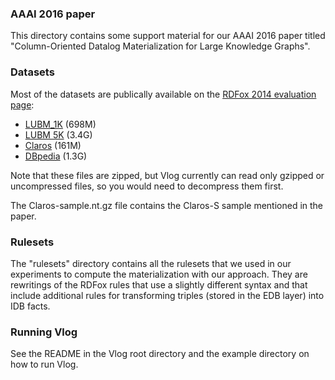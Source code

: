 ### AAAI 2016 paper

This directory contains some support material for our AAAI 2016 paper titled
"Column-Oriented Datalog Materialization for Large Knowledge Graphs".

### Datasets

Most of the datasets are publically available on the
[RDFox 2014 evaluation page](http://www.cs.ox.ac.uk/isg/tools/RDFox/2014/AAAI/):

* [LUBM_1K](https://krr-nas.cs.ox.ac.uk/2014/AAAI/RDFox/LUBM-01K.zip) (698M)
* [LUBM 5K](https://krr-nas.cs.ox.ac.uk/2014/AAAI/RDFox/LUBM-05K.zip) (3.4G)
* [Claros](https://krr-nas.cs.ox.ac.uk/2014/AAAI/RDFox/Claros.zip) (161M)
* [DBpedia](https://krr-nas.cs.ox.ac.uk/2014/AAAI/RDFox/DBpedia.zip) (1.3G)

Note that these files are zipped, but Vlog currently can read only gzipped or
uncompressed files, so you would need to decompress them first.

The Claros-sample.nt.gz file contains the Claros-S sample mentioned in the paper.

### Rulesets

The "rulesets" directory
contains all the rulesets that we used in our experiments to compute the
materialization with our approach. They are rewritings of the RDFox rules
that use a slightly different syntax and that include additional rules for
transforming triples (stored in the EDB layer) into IDB facts.

### Running Vlog

See the README in the Vlog root directory and the example directory on
how to run Vlog.
